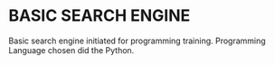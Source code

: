 # BASIC SEARCH ENGINE
Basic search engine initiated for programming training.
Programming Language chosen did the Python.
